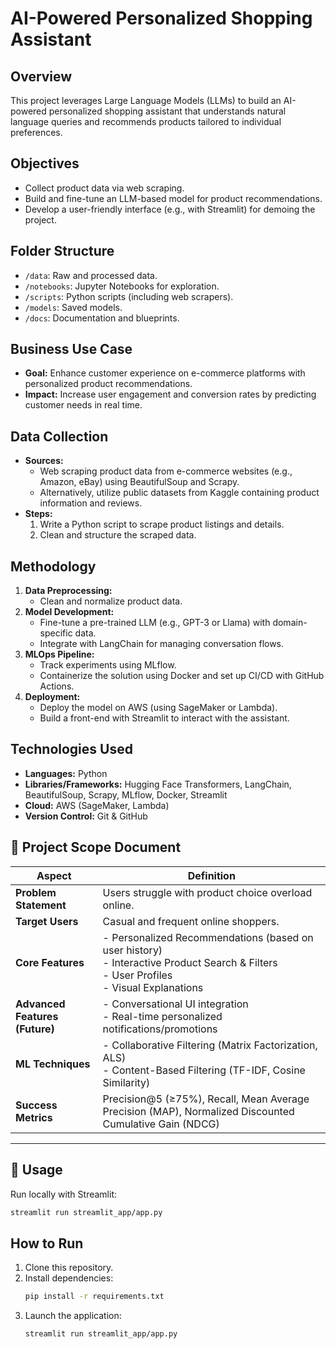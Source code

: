 # AI-Powered Personalized Shopping Assistant

## Overview
This project leverages Large Language Models (LLMs) to build an AI-powered personalized shopping assistant that understands natural language queries and recommends products tailored to individual preferences.

## Objectives
- Collect product data via web scraping.
- Build and fine-tune an LLM-based model for product recommendations.
- Develop a user-friendly interface (e.g., with Streamlit) for demoing the project.

## Folder Structure
- `/data`: Raw and processed data.
- `/notebooks`: Jupyter Notebooks for exploration.
- `/scripts`: Python scripts (including web scrapers).
- `/models`: Saved models.
- `/docs`: Documentation and blueprints.

## Business Use Case
- **Goal:** Enhance customer experience on e-commerce platforms with personalized product recommendations.
- **Impact:** Increase user engagement and conversion rates by predicting customer needs in real time.

## Data Collection
- **Sources:**  
  - Web scraping product data from e-commerce websites (e.g., Amazon, eBay) using BeautifulSoup and Scrapy.  
  - Alternatively, utilize public datasets from Kaggle containing product information and reviews.
- **Steps:**  
  1. Write a Python script to scrape product listings and details.  
  2. Clean and structure the scraped data.

## Methodology
1. **Data Preprocessing:**  
   - Clean and normalize product data.
2. **Model Development:**  
   - Fine-tune a pre-trained LLM (e.g., GPT-3 or Llama) with domain-specific data.  
   - Integrate with LangChain for managing conversation flows.
3. **MLOps Pipeline:**  
   - Track experiments using MLflow.  
   - Containerize the solution using Docker and set up CI/CD with GitHub Actions.
4. **Deployment:**  
   - Deploy the model on AWS (using SageMaker or Lambda).  
   - Build a front-end with Streamlit to interact with the assistant.

## Technologies Used
- **Languages:** Python  
- **Libraries/Frameworks:** Hugging Face Transformers, LangChain, BeautifulSoup, Scrapy, MLflow, Docker, Streamlit  
- **Cloud:** AWS (SageMaker, Lambda)  
- **Version Control:** Git & GitHub

## 📌 **Project Scope Document**

| Aspect                        | Definition                                                        |
|-------------------------------|-------------------------------------------------------------------|
| **Problem Statement**         | Users struggle with product choice overload online.               |
| **Target Users**              | Casual and frequent online shoppers.                              |
| **Core Features**             | - Personalized Recommendations (based on user history)<br>- Interactive Product Search & Filters<br>- User Profiles<br>- Visual Explanations |
| **Advanced Features (Future)**| - Conversational UI integration<br>- Real-time personalized notifications/promotions |
| **ML Techniques**             | - Collaborative Filtering (Matrix Factorization, ALS)<br>- Content-Based Filtering (TF-IDF, Cosine Similarity) |
| **Success Metrics**           | Precision@5 (≥75%), Recall, Mean Average Precision (MAP), Normalized Discounted Cumulative Gain (NDCG) |

---

## 🎈 **Usage**
Run locally with Streamlit:
```bash
streamlit run streamlit_app/app.py
```

## How to Run
1. Clone this repository.
2. Install dependencies:
   ```bash
   pip install -r requirements.txt
   ```
3. Launch the application:
   ```bash
   streamlit run streamlit_app/app.py
   ```
